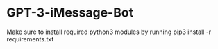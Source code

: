# GPT-3-iMessage-Bot

Make sure to install required python3 modules by running
    pip3 install -r requirements.txt
